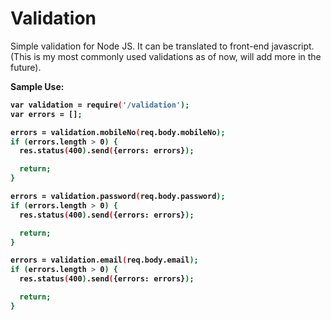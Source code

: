 # Validation
Simple validation for Node JS. It can be translated to front-end javascript. (This is my most commonly used validations as of now, will add more in the future).

<b>Sample Use:<b/>

```sh
var validation = require('/validation');
var errors = [];

errors = validation.mobileNo(req.body.mobileNo);
if (errors.length > 0) {
  res.status(400).send({errors: errors});

  return;
}

errors = validation.password(req.body.password);
if (errors.length > 0) {
  res.status(400).send({errors: errors});

  return;
}

errors = validation.email(req.body.email);
if (errors.length > 0) {
  res.status(400).send({errors: errors});

  return;
}
```
